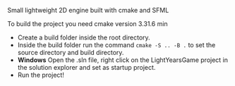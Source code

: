 Small lightweight 2D engine built with cmake and SFML

To build the project you need cmake version 3.31.6 min

- Create a build folder inside the root directory.
- Inside the build folder run the command `cmake -S .. -B .` to set the source directory and build directory.
- **Windows** Open the .sln file, right click on the LightYearsGame project in the solution explorer and set as startup project.
- Run the project!

